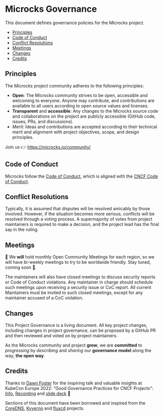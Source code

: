 # Microcks Governance

This document defines governance policies for the Microcks project.

- [Principles](#principles)
- [Code of Conduct](#code-of-conduct)
- [Conflict Resolutions](#conflict-resolutions)
- [Meetings](#meetings)
- [Changes](#changes)
- [Credits](#credits)

## Principles
The Microcks project community adheres to the following principles:

- **Open**: The Microcks community strives to be open, accessible and welcoming to everyone. Anyone may contribute, and contributions are available to all users according to open source values and licenses.
- **Transparent** and **accessible**: Any changes to the Microcks source code and collaborations on the project are publicly accessible (GitHub code, issues, PRs, and discussions).
- Merit: Ideas and contributions are accepted according to their technical merit and alignment with project objectives, scope, and design principles.

Join us 👉 https://microcks.io/community/

## Code of Conduct
Microcks follow the [Code of Conduct](CODE_OF_CONDUCT.md), which is aligned with the [CNCF Code of Conduct](https://github.com/cncf/foundation/blob/master/code-of-conduct.md).

## Conflict Resolutions
Typically, it is assumed that disputes will be resolved amicably by those involved. However, if the situation becomes more serious, conflicts will be resolved through a voting process. A supermajority of votes from project maintainers is required to make a decision, and the project lead has the final say in the ruling.

## Meetings
🚧 We **will** hold monthly Open Community Meetings for each region, so we will have bi-weekly meetings to try to be worldwide friendly. Stay tuned, coming soon 🚧.

The maintainers will also have closed meetings to discuss security reports or Code of Conduct violations. Any maintainer in charge should schedule such meetings upon receiving a security issue or CoC report. All current Maintainers must be invited to such closed meetings, except for any maintainer accused of a CoC violation.

## Changes
This Project Governance is a living document. All key project changes, including changes in project governance, can be proposed by a GitHub PR and then reviewed and voted on by project maintainers.

As the Microcks community and project **grow**, we are **committed** to _progressing_ by _describing_ and _sharing_ our **governance model** along the way, **the open way**.

## Credits
Thanks to [Dawn Foster](https://github.com/geekygirldawn) for the inspiring talk and valuable insights at KubeCon Europe 2022: "Good Governance Practices for CNCF Projects":
[Info](https://contribute.cncf.io/resources/videos/2022/good-governance-practices/), [Recording](https://youtu.be/x0tgEpIER1M?si=0EMgdfA1j5kxpXlW) and [slide deck](https://static.sched.com/hosted_files/kccnceu2022/7c/Good_Governance_CNCF_Projects.pdf) 👀

Sections of this document have been borrowed and inspired from the [CoreDNS](https://github.com/coredns/coredns/blob/master/GOVERNANCE.md), [Kyverno](https://github.com/kyverno/kyverno/blob/main/GOVERNANCE.md) and [fluxcd](https://github.com/fluxcd/community/blob/main/GOVERNANCE.md) projects.
